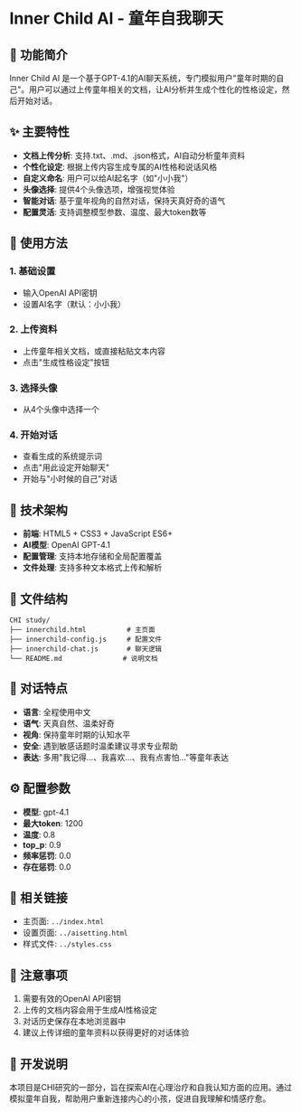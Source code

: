 # Inner Child AI - 童年自我聊天

## 🧒 功能简介

Inner Child AI 是一个基于GPT-4.1的AI聊天系统，专门模拟用户"童年时期的自己"。用户可以通过上传童年相关的文档，让AI分析并生成个性化的性格设定，然后开始对话。

## ✨ 主要特性

- **文档上传分析**: 支持.txt、.md、.json格式，AI自动分析童年资料
- **个性化设定**: 根据上传内容生成专属的AI性格和说话风格
- **自定义命名**: 用户可以给AI起名字（如"小小我"）
- **头像选择**: 提供4个头像选项，增强视觉体验
- **智能对话**: 基于童年视角的自然对话，保持天真好奇的语气
- **配置灵活**: 支持调整模型参数、温度、最大token数等

## 🚀 使用方法

### 1. 基础设置
- 输入OpenAI API密钥
- 设置AI名字（默认：小小我）

### 2. 上传资料
- 上传童年相关文档，或直接粘贴文本内容
- 点击"生成性格设定"按钮

### 3. 选择头像
- 从4个头像中选择一个

### 4. 开始对话
- 查看生成的系统提示词
- 点击"用此设定开始聊天"
- 开始与"小时候的自己"对话

## 🔧 技术架构

- **前端**: HTML5 + CSS3 + JavaScript ES6+
- **AI模型**: OpenAI GPT-4.1
- **配置管理**: 支持本地存储和全局配置覆盖
- **文件处理**: 支持多种文本格式上传和解析

## 📁 文件结构

```
CHI study/
├── innerchild.html          # 主页面
├── innerchild-config.js     # 配置文件
├── innerchild-chat.js       # 聊天逻辑
└── README.md               # 说明文档
```

## 🎯 对话特点

- **语言**: 全程使用中文
- **语气**: 天真自然、温柔好奇
- **视角**: 保持童年时期的认知水平
- **安全**: 遇到敏感话题时温柔建议寻求专业帮助
- **表达**: 多用"我记得...、我喜欢...、我有点害怕..."等童年表达

## ⚙️ 配置参数

- **模型**: gpt-4.1
- **最大token**: 1200
- **温度**: 0.8
- **top_p**: 0.9
- **频率惩罚**: 0.0
- **存在惩罚**: 0.0

## 🔗 相关链接

- 主页面: `../index.html`
- 设置页面: `../aisetting.html`
- 样式文件: `../styles.css`

## 📝 注意事项

1. 需要有效的OpenAI API密钥
2. 上传的文档内容会用于生成AI性格设定
3. 对话历史保存在本地浏览器中
4. 建议上传详细的童年资料以获得更好的对话体验

## 🌟 开发说明

本项目是CHI研究的一部分，旨在探索AI在心理治疗和自我认知方面的应用。通过模拟童年自我，帮助用户重新连接内心的小孩，促进自我理解和情感疗愈。
